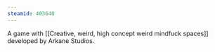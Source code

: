 ```yaml
---
steamid: 403640
---
```

A game with [[Creative, weird, high concept weird mindfuck spaces]] developed by Arkane Studios.